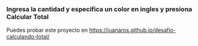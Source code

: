 ### Ingresa la cantidad y especifica un color en ingles y presiona Calcular Total
Puedes probar este proyecto en https://juanaros.github.io/desafio-calculando-total/
